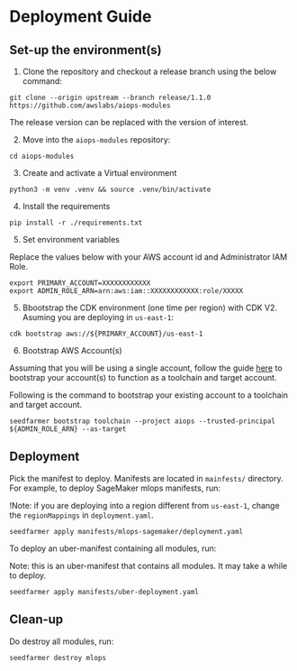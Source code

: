 # Deployment Guide

## Set-up the environment(s)

1. Clone the repository and checkout a release branch using the below command:

```
git clone --origin upstream --branch release/1.1.0 https://github.com/awslabs/aiops-modules
```
The release version can be replaced with the version of interest.

2. Move into the `aiops-modules` repository:
```
cd aiops-modules
```
3. Create and activate a Virtual environment
```
python3 -m venv .venv && source .venv/bin/activate
```
4. Install the requirements
```
pip install -r ./requirements.txt
```
5. Set environment variables

Replace the values below with your AWS account id and Administrator IAM Role.
```
export PRIMARY_ACCOUNT=XXXXXXXXXXXX
export ADMIN_ROLE_ARN=arn:aws:iam::XXXXXXXXXXXX:role/XXXXX
```

5. Bbootstrap the CDK environment (one time per region) with CDK V2. Asuming you are deploying in `us-east-1`:
```
cdk bootstrap aws://${PRIMARY_ACCOUNT}/us-east-1
```
6. Bootstrap AWS Account(s)

Assuming that you will be using a single account, follow the guide [here](https://seed-farmer.readthedocs.io/en/latest/bootstrapping.html#) to bootstrap your account(s) to function as a toolchain and target account.

Following is the command to bootstrap your existing account to a toolchain and target account.
```
seedfarmer bootstrap toolchain --project aiops --trusted-principal ${ADMIN_ROLE_ARN} --as-target
```

## Deployment

Pick the manifest to deploy. Manifests are located in `mainfests/` directory. For example, to deploy SageMaker mlops manifests, run:

!Note: if you are deploying into a region different from `us-east-1`, change the `regionMappings` in `deployment.yaml`.
```
seedfarmer apply manifests/mlops-sagemaker/deployment.yaml
```

To deploy an uber-manifest containing all modules, run:

Note: this is an uber-manifest that contains all modules. It may take a while to deploy.
```
seedfarmer apply manifests/uber-deployment.yaml
```
## Clean-up

Do destroy all modules, run:
```
seedfarmer destroy mlops
```
